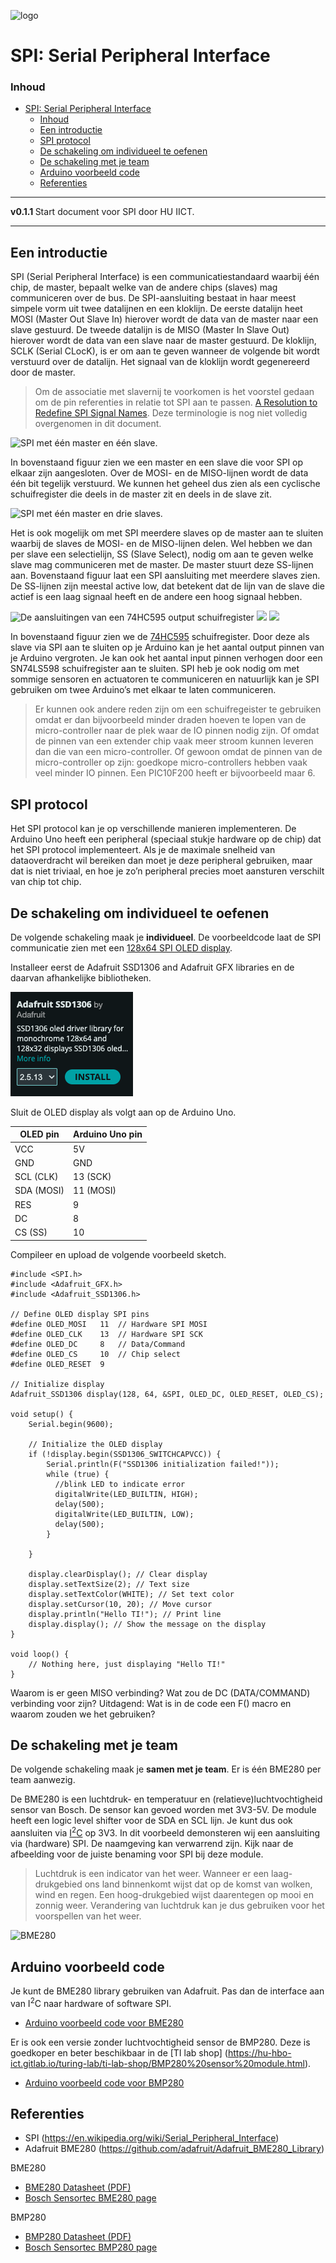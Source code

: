 ![logo](../SPI/img/SPI_basic_operation,_single_Main_&_Sub.svg) [](logo-id)

# SPI: Serial Peripheral Interface[](title-id)

### Inhoud[](toc-id)

- [SPI: Serial Peripheral Interface](#spi-serial-peripheral-interface)
    - [Inhoud](#inhoud)
  - [Een introductie](#een-introductie)
  - [SPI protocol](#spi-protocol)
  - [De schakeling om individueel te oefenen](#de-schakeling-om-individueel-te-oefenen)
  - [De schakeling met je team](#de-schakeling-met-je-team)
  - [Arduino voorbeeld code](#arduino-voorbeeld-code)
  - [Referenties](#referenties)

---

**v0.1.1 [](version-id)** Start document voor SPI door HU IICT[](author-id).

---

## Een introductie

SPI (Serial Peripheral Interface) is een communicatiestandaard waarbij één chip, de master, bepaalt welke van de andere chips (slaves) mag communiceren over de bus. De SPI-aansluiting bestaat in haar meest simpele vorm uit twee datalijnen en een kloklijn. De eerste datalijn heet MOSI (Master Out Slave In) hierover wordt de data van de master naar een slave gestuurd. De tweede datalijn is de MISO (Master In Slave Out) hierover wordt de data van een slave naar de master gestuurd. De kloklijn, SCLK (Serial CLocK), is er om aan te geven wanneer de volgende bit wordt verstuurd over de datalijn. Het signaal van de kloklijn wordt gegenereerd door de master.

> Om de associatie met slavernij te voorkomen is het voorstel gedaan om de pin referenties in relatie tot SPI aan te passen. [A Resolution to Redefine SPI Signal Names](<https://www.oshwa.org/a-resolution-to-redefine-spi-signal-names/>). Deze terminologie is nog niet volledig overgenomen in dit document.

![SPI met één master en één slave.](../SPI/img/SPI_master_slave.png)

In bovenstaand figuur zien we een master en een slave die voor SPI op elkaar zijn aangesloten. Over de MOSI- en de MISO-lijnen wordt de data één bit tegelijk verstuurd. We kunnen het geheel dus zien als een cyclische schuifregister die deels in de master zit en deels in de slave zit.

![SPI met één master en drie slaves.](../SPI/img/SPI_three_slaves.png)

Het is ook mogelijk om met SPI meerdere slaves op de master aan te sluiten waarbij de slaves de MOSI- en de MISO-lijnen delen. Wel hebben we dan per slave een selectielijn, SS (Slave Select), nodig om aan te geven welke slave mag communiceren met de master. De master stuurt deze SS-lijnen aan. Bovenstaand figuur laat een SPI aansluiting met meerdere slaves zien. De SS-lijnen zijn meestal active low, dat betekent dat de lijn van de slave die actief is een laag signaal heeft en de andere een hoog signaal hebben.

![De aansluitingen van een 74HC595 output schuifregister](../SPI/img/74HC595_intern.png)  ![](../SPI/img/74HC595.png) ![](../SPI/img/74HC595_img.png)

In bovenstaand figuur zien we de [74HC595](../../elektronische-componenten/ic/74HC595/README.md) schuifregister. Door deze als slave via SPI aan te sluiten op je Arduino kan je het aantal output pinnen van je Arduino vergroten. Je kan ook het aantal input pinnen verhogen door een SN74LS598 schuifregister aan te sluiten. SPI heb je ook nodig om met sommige sensoren en actuatoren te communiceren en natuurlijk kan je SPI gebruiken om twee Arduino’s met elkaar te laten communiceren.

> Er kunnen ook andere reden zijn om een schuifregeister te gebruiken omdat er dan bijvoorbeeld minder draden hoeven te lopen van de micro-controller naar de plek waar de IO pinnen nodig zijn. Of omdat de pinnen van een extender chip vaak meer stroom kunnen leveren dan die van een micro-controller. Of gewoon omdat de pinnen van de micro-controller op zijn: goedkope micro-controllers hebben vaak veel minder IO pinnen. Een PIC10F200 heeft er bijvoorbeeld maar 6.

## SPI protocol

Het SPI protocol kan je op verschillende manieren implementeren. De Arduino Uno heeft een peripheral (speciaal stukje hardware op de chip) dat het SPI protocol implementeert. Als je de maximale snelheid van dataoverdracht wil bereiken dan moet je deze peripheral gebruiken, maar dat is niet triviaal, en hoe je zo’n peripheral precies moet aansturen verschilt van chip tot chip.

## De schakeling om individueel te oefenen

De volgende schakeling maak je **individueel**. De voorbeeldcode laat de SPI communicatie zien met een [128x64 SPI OLED display](https://hu-hbo-ict.gitlab.io/turing-lab/ti-lab-shop/oled%20spi%20128%20x%2064.html).

Installeer eerst de Adafruit SSD1306 and Adafruit GFX libraries en de daarvan afhankelijke bibliotheken.

![Voorbeeld SSD1306](./img/SSD1306.png)

Sluit de OLED display als volgt aan op de Arduino Uno.

| OLED pin | Arduino Uno pin|
| --- | --- |
| VCC | 5V |
| GND | GND |
| SCL (CLK) | 13 (SCK) |
| SDA (MOSI) | 11 (MOSI) |
| RES | 9 |
| DC | 8 |
| CS (SS) | 10 |

Compileer en upload de volgende voorbeeld sketch.

```Arduino
#include <SPI.h>
#include <Adafruit_GFX.h>
#include <Adafruit_SSD1306.h>

// Define OLED display SPI pins
#define OLED_MOSI   11  // Hardware SPI MOSI
#define OLED_CLK    13  // Hardware SPI SCK
#define OLED_DC     8   // Data/Command
#define OLED_CS     10  // Chip select
#define OLED_RESET  9

// Initialize display
Adafruit_SSD1306 display(128, 64, &SPI, OLED_DC, OLED_RESET, OLED_CS);

void setup() {
    Serial.begin(9600);

    // Initialize the OLED display
    if (!display.begin(SSD1306_SWITCHCAPVCC)) {
        Serial.println(F("SSD1306 initialization failed!"));
        while (true) {
          //blink LED to indicate error
          digitalWrite(LED_BUILTIN, HIGH);
          delay(500);
          digitalWrite(LED_BUILTIN, LOW);
          delay(500);
        }

    }

    display.clearDisplay(); // Clear display
    display.setTextSize(2); // Text size
    display.setTextColor(WHITE); // Set text color
    display.setCursor(10, 20); // Move cursor
    display.println("Hello TI!"); // Print line
    display.display(); // Show the message on the display
}

void loop() {
    // Nothing here, just displaying "Hello TI!"
}

```

Waarom is er geen MISO verbinding? Wat zou de DC (DATA/COMMAND) verbinding voor zijn? Uitdagend: Wat is in de code een F() macro en waarom zouden we het gebruiken?


## De schakeling met je team

De volgende schakeling maak je **samen met je team**. Er is één  BME280 per team aanwezig.

De BME280 is een luchtdruk- en temperatuur en (relatieve)luchtvochtigheid sensor van Bosch. De sensor kan gevoed worden met 3V3-5V. De module heeft een logic level shifter voor de SDA en SCL lijn. Je kunt dus ook aansluiten via [I<sup>2</sup>C](../I2C/README.md) op 3V3. In dit voorbeeld demonsteren wij een aansluiting via (hardware) SPI. De naamgeving kan verwarrend zijn. Kijk naar de afbeelding voor de juiste benaming voor SPI bij deze module.

> Luchtdruk is een indicator van het weer. Wanneer er een laag-drukgebied ons land binnenkomt wijst dat op de komst van wolken, wind en regen. Een hoog-drukgebied wijst daarentegen op mooi en zonnig weer. Verandering van luchtdruk kan je dus gebruiken voor het voorspellen van het weer.

![BME280](../SPI/img/BME280_bb.png)

## Arduino voorbeeld code

Je kunt de BME280 library gebruiken van Adafruit. Pas dan de interface aan van I<sup>2</sup>C naar hardware of software SPI.

- [Arduino voorbeeld code voor BME280](../SPI/files/bme280test/bme280test.ino)

Er is ook een versie zonder luchtvochtigheid sensor de BMP280. Deze is goedkoper en beter beschikbaar in de [TI lab shop] (<https://hu-hbo-ict.gitlab.io/turing-lab/ti-lab-shop/BMP280%20sensor%20module.html>).

- [Arduino voorbeeld code voor BMP280](../SPI/files/bmp280test/bmp280test.ino)

## Referenties

- SPI (<https://en.wikipedia.org/wiki/Serial_Peripheral_Interface>)
- Adafruit BME280 (<https://github.com/adafruit/Adafruit_BME280_Library>)

BME280

- [BME280 Datasheet (PDF)](./files/bst-bme280-ds002.pdf)
- [Bosch Sensortec BME280 page](https://www.bosch-sensortec.com/products/environmental-sensors/humidity-sensors-bme280/)

BMP280

- [BMP280 Datasheet (PDF)](./files/bst-bmp280-ds001.pdf)
- [Bosch Sensortec BMP280 page](https://www.bosch-sensortec.com/products/environmental-sensors/pressure-sensors/bmp280/)
